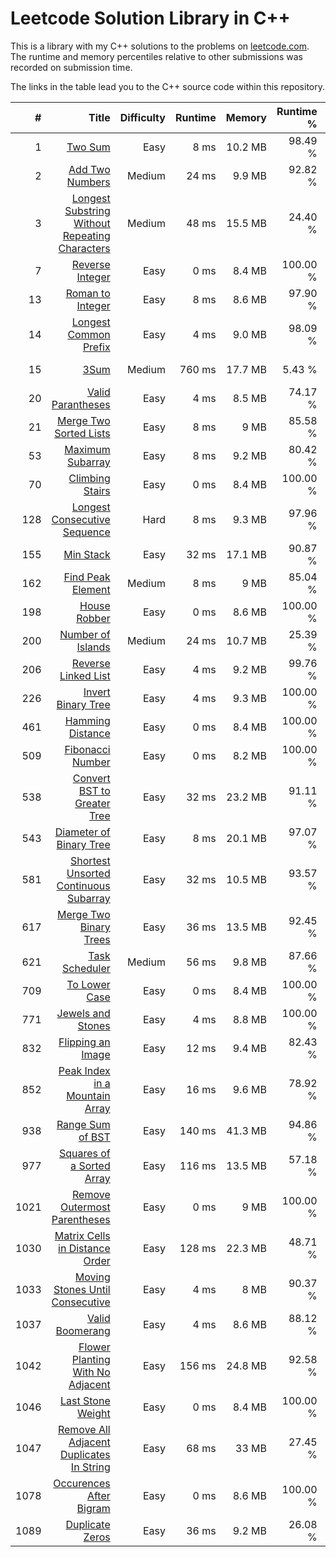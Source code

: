 # Leetcode Solution Library in C++

This is a library with my C++ solutions to the problems on [leetcode.com](https://leetcode.com). The runtime and memory
percentiles relative to other submissions was recorded on submission time.

The links in the table lead you to the C++ source code within this repository.


| #     | Title                                                   | Difficulty | Runtime | Memory  | Runtime % | Memory % | Submit Date |
| ----: | ------------------------------------------------------: | ---------: | ------: | ------: | --------: | -------: | ----------: |
| 1     | [Two Sum](src/twoSum.cpp)                               |       Easy | 8 ms    | 10.2 MB | 98.49 %   | 37.56 %  | 27.05.2019  |
| 2     | [Add Two Numbers](src/addTwoNumbers.cpp)                |     Medium | 24 ms   | 9.9 MB  | 92.82 %   | 96.52 %  | 30.05.2019  |
| 3     | [Longest Substring Without Repeating Characters](src/lengthOfLongestSubstring.cpp) |     Medium | 48 ms   | 15.5 MB  | 24.40 %   | 40.90 %  | 31.05.2019  |
| 7     | [Reverse Integer](src/reverse.cpp)                      |       Easy | 0 ms   | 8.4 MB   | 100.00 %  | 42.90 %  | 29.05.2019  |
| 13    | [Roman to Integer](src/romanToInt.cpp)                  |       Easy | 8 ms    | 8.6 MB  | 97.90 %   | 77.30 %  | 27.05.2019  |
| 14    | [Longest Common Prefix](src/longestCommonPrefix.cpp)    |       Easy | 4 ms    | 9.0 MB  | 98.09 %   | 48.33 %  | 29.05.2019  |
| 15    | [3Sum](src/threeSum.cpp)                                |     Medium | 760 ms  | 17.7 MB | 5.43 %    | 30.19 %  | 28.05.2019  |
| 20    | [Valid Parantheses](src/isValid.cpp)                    |       Easy | 4 ms    | 8.5 MB  | 74.17 %   | 29.45 %  | 27.06.2019  |
| 21    | [Merge Two Sorted Lists](src/mergeTwoLists.cpp)         |       Easy | 8 ms    |   9 MB  | 85.58 %   | 21.97 %  | 03.06.2019  |
| 53    | [Maximum Subarray](src/maxSubArray.cpp)                 |       Easy | 8 ms    | 9.2 MB  | 80.42 %   | 47.52 %  | 26.06.2019  |
| 70    | [Climbing Stairs](src/climbStairs.cpp)                  |       Easy | 0 ms    | 8.4 MB  | 100.00 %  | 48.46 %  | 31.05.2019  |
| 128   | [Longest Consecutive Sequence](src/longestConsecutive.cpp) |    Hard | 8 ms    |  9.3 MB | 97.96 %   | 93.86 %  | 14.06.2019  |
| 155   | [Min Stack](src/MinStack.cpp)                           |       Easy | 32 ms   | 17.1 MB | 90.87 %   | 21.90 %  | 30.05.2019  |
| 162   | [Find Peak Element](src/findPeakElement.cpp)            |     Medium |  8 ms   |    9 MB | 85.04 %   | 16.43 %  | 30.05.2019  |
| 198   | [House Robber](src/rob.cpp)                             |       Easy | 0 ms    |  8.6 MB | 100.00 %  | 68.93 %  | 15.06.2019  |
| 200   | [Number of Islands](src/numIslands.cpp)                 |     Medium | 24 ms   | 10.7 MB | 25.39 %   | 90.92 %  | 31.05.2019  |
| 206   | [Reverse Linked List](src/reverseList.cpp)              |       Easy | 4 ms    | 9.2 MB  | 99.76 %   | 38.01 %  | 30.05.2019  |
| 226   | [Invert Binary Tree](src/invertTree.cpp)                |       Easy | 4 ms    | 9.3 MB  | 100.00 %  | 63.17 %  | 20.06.2019  |
| 461   | [Hamming Distance](src/hammingDistance.cpp)             |       Easy | 0 ms    | 8.4 MB  | 100.00 %  | 52.26 %  | 30.05.2019  |
| 509   | [Fibonacci Number](src/fib.cpp)                         |       Easy | 0 ms    | 8.2 MB  | 100.00 %  | 58.86 %  | 16.06.2019  |
| 538   | [Convert BST to Greater Tree](src/convertBST.cpp)       |       Easy | 32 ms   | 23.2 MB | 91.11 %   | 99.60 %  | 28.06.2019  |
| 543   | [Diameter of Binary Tree](src/diameterOfBinaryTree.cpp) |       Easy | 8 ms    | 20.1 MB | 97.07 %   | 45.20 %  | 14.06.2019  |
| 581   | [Shortest Unsorted Continuous Subarray](src/findUnsortedSubarray.cpp) | Easy | 32 ms | 10.5 MB | 93.57 % | 63.43 % | 15.07.2019  |
| 617   | [Merge Two Binary Trees](src/mergeTrees.cpp)            |       Easy | 36 ms   | 13.5 MB | 92.45 %   | 85.42 %  | 25.06.2019  |
| 621   | [Task Scheduler](src/leastInterval.cpp)                 |     Medium | 56 ms   | 9.8 MB  | 87.66 %   | 58.73 %  | 14.06.2019  |
| 709   | [To Lower Case](src/toLowerCase.cpp)                    |       Easy |  0 ms   | 8.4 MB  | 100.00 %  | 39.12 %  | 08.06.2019  |
| 771   | [Jewels and Stones](src/numJewelsInStones.cpp)          |       Easy |  4 ms   | 8.8 MB  | 100.00 %  | 22.78 %  | 08.06.2019  |
| 832   | [Flipping an Image](src/flipAndInvertImage.cpp)         |       Easy | 12 ms   | 9.4 MB  | 82.43 %   | 28.42 %  | 06.06.2019  |
| 852   | [Peak Index in a Mountain Array](src/peakIndexInMountainArray.cpp) | Easy | 16 ms | 9.6 MB | 78.92 % |  8.53 %  | 04.06.2019  |
| 938   | [Range Sum of BST](src/rangeSumBST.cpp)                 |       Easy | 140 ms  | 41.3 MB | 94.86 %   | 55.54 %  | 31.05.2019  |
| 977   | [Squares of a Sorted Array](src/sortedSquares.cpp)      |       Easy | 116 ms  | 13.5 MB | 57.18 %   | 74.04 %  | 31.05.2019  |
| 1021  | [Remove Outermost Parentheses](src/removeOuterParentheses.cpp) | Easy | 0 ms   | 9 MB    | 100.00 %  |  42.95 % | 27.06.2019  |
| 1030  | [Matrix Cells in Distance Order](src/allCellsDistOrder.cpp) |   Easy | 128 ms  | 22.3 MB | 48.71 %   |  49.75 % | 07.06.2019  |
| 1033  | [Moving Stones Until Consecutive](src/numMovesStones.cpp) |     Easy | 4 ms    | 8 MB    | 90.37 %   | 100.00 % | 20.06.2019  |
| 1037  | [Valid Boomerang](src/isBoomerang.cpp)                  |       Easy | 4 ms    | 8.6 MB  | 88.12 %   | 100.00 % | 31.05.2019  |
| 1042  | [Flower Planting With No Adjacent](src/gardenNoAdj.cpp) |       Easy | 156 ms  | 24.8 MB | 92.58 %   | 100.00 % | 05.06.2019  |
| 1046  | [Last Stone Weight](src/lastStoneWeight.cpp)            |       Easy | 0 ms    | 8.4 MB  | 100.00 %  | 100.00 % | 31.05.2019  |
| 1047  | [Remove All Adjacent Duplicates In String](src/removeDuplicates.cpp) | Easy | 68 ms | 33 MB | 27.45 % | 100.00 % | 08.06.2019  |
| 1078  | [Occurences After Bigram](src/findOcurrences.cpp)       |       Easy | 0 ms    | 8.6 MB  | 100.00 %  | 100.00 % | 27.06.2019  |
| 1089  | [Duplicate Zeros](src/duplicateZeros.cpp)               |       Easy | 36 ms   | 9.2 MB  | 26.08 %   | 100.00 % | 26.06.2019  |
